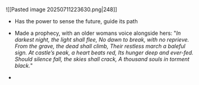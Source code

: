 ![[Pasted image 20250711223630.png|248]]

- Has the power to sense the future, guide its path
- Made a prophecy, with an older womans voice alongside hers:
	"*In darkest night, the light shall flee, No dawn to break, with no reprieve. From the grave, the dead shall climb, Their restless march a baleful sign. At castle’s peak, a heart beats red, Its hunger deep and ever-fed. Should silence fall, the skies shall crack, A thousand souls in torment black.*"

- 